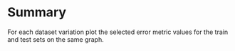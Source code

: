 # Summary

For each dataset variation plot the selected error metric values for the train and test sets on the same graph.

